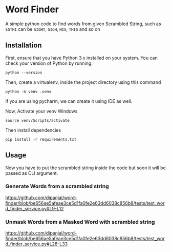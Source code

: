 
# Word Finder

A simple python code to find words from given Scrambled String, such as `SGTHI` can be `SIGHT`, `SIGH`, `HIS`, `THIS` and so on

## Installation

First, ensure that you have Python 3.x installed on your system. You can check your version of Python by running:

```
python --version
```

Then, create a virtualenv, inside the project directory using this command
```
python -m venv .venv
```
If you are using pycharm, we can create it using IDE as well.

Now, Activate your venv
Windows
```
source venv/Scripts/activate
```
Then install dependencies
```
pip install -r requirements.txt
```

## Usage
Now you have to put the scrambled string inside the code but soon it will be passed as CLI argument.

### Generate Words from a scrambled string
https://github.com/dipanjal/word-finder/blob/be656ae5afeae3ce5d1fa0fe2e63dd6038c856b8/tests/test_word_finder_service.py#L9-L12

### Unmask Words from a Masked Word with scrambled string
https://github.com/dipanjal/word-finder/blob/be656ae5afeae3ce5d1fa0fe2e63dd6038c856b8/tests/test_word_finder_service.py#L28-L33

